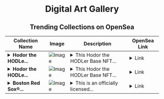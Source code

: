 <div align="center">

# Digital Art Gallery

## Trending Collections on OpenSea

| Collection Name                       | Image                                                                                     | Description                       | OpenSea Link                                                                                          |
|---------------------------------------|-------------------------------------------------------------------------------------------|-----------------------------------|--------------------------------------------------------------------------------------------------------|
| **<details><summary>Hodor the HODLe...</summary>Hodor the HODLer Base Color 17 Common</details>** | ![Image](https://i.seadn.io/s/raw/files/c415533dcbf7c84091bb24227727c0e4.jpg?w=500&auto=format?w=200&auto=format) | <details><summary>This Hodor the HODLer Base NFT...</summary>This Hodor the HODLer Base NFT is from the 2022 Topps GPK Non-Flushable Tokens NFT Collection. An all-new original set of digital collectibles that puts a unique Garbage Pail Kids twist on popular NFT projects and the crypto community as a whole. Visit toppsnfts.blog/gpk-flush/ for more information.</details> | <details><summary>Link</summary>[Hodor the HODLer Base Color 17 Common](https://opensea.io/collection/hodor-the-hodler-base-color-17-common-2)</details> |
| **<details><summary>Hodor the HODLe...</summary>Hodor the HODLer Base Color 17 Common</details>** | ![Image](https://i.seadn.io/s/raw/files/c415533dcbf7c84091bb24227727c0e4.jpg?w=500&auto=format?w=200&auto=format) | <details><summary>This Hodor the HODLer Base NFT...</summary>This Hodor the HODLer Base NFT is from the 2022 Topps GPK Non-Flushable Tokens NFT Collection. An all-new original set of digital collectibles that puts a unique Garbage Pail Kids twist on popular NFT projects and the crypto community as a whole. Visit toppsnfts.blog/gpk-flush/ for more information.</details> | <details><summary>Link</summary>[Hodor the HODLer Base Color 17 Common](https://opensea.io/collection/hodor-the-hodler-base-color-17-common-1)</details> |
| **<details><summary>Boston Red Sox®...</summary>Boston Red Sox® Xander Bogaerts SS Base Motion Rainbow 476 Rare</details>** | ![Image](https://i.seadn.io/s/raw/files/0fed59d336e847364169e83164cafbcb.jpg?w=500&auto=format?w=200&auto=format) | <details><summary>This is an officially licensed...</summary>This is an officially licensed NFT from the 2021 Topps Series 2 Baseball NFT Collection. This flagship collection includes over 1,800 unique NFTs in both classic and modern Topps® designs featuring baseball's biggest names, upcoming stars and more to celebrate an unforgettable season. Visit ToppsNFTs.com for more details on this release. Major League Baseball trademarks and copyrights are used with permission of Major League Baseball. Visit MLB.com.</details> | <details><summary>Link</summary>[Boston Red Sox® Xander Bogaerts SS Base Motion Rainbow 476 Rare](https://opensea.io/collection/boston-red-sox-r-xander-bogaerts-ss-base-motion-ra)</details> |

</div>